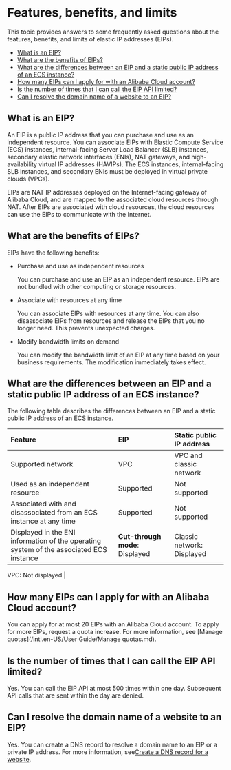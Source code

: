 # Features, benefits, and limits

This topic provides answers to some frequently asked questions about the features, benefits, and limits of elastic IP addresses \(EIPs\).

-   [What is an EIP?](#section_ml9_wcl_5n2)
-   [What are the benefits of EIPs?](#section_0n3_4vh_26p)
-   [What are the differences between an EIP and a static public IP address of an ECS instance?](#section_r2s_8pz_7kw)
-   [How many EIPs can I apply for with an Alibaba Cloud account?](#section_nco_5ln_zv6)
-   [Is the number of times that I can call the EIP API limited?](#section_182_8za_tum)
-   [Can I resolve the domain name of a website to an EIP?](#section_7un_t6d_cht)

## What is an EIP?

An EIP is a public IP address that you can purchase and use as an independent resource. You can associate EIPs with Elastic Compute Service \(ECS\) instances, internal-facing Server Load Balancer \(SLB\) instances, secondary elastic network interfaces \(ENIs\), NAT gateways, and high-availability virtual IP addresses \(HAVIPs\). The ECS instances, internal-facing SLB instances, and secondary ENIs must be deployed in virtual private clouds \(VPCs\).

EIPs are NAT IP addresses deployed on the Internet-facing gateway of Alibaba Cloud, and are mapped to the associated cloud resources through NAT. After EIPs are associated with cloud resources, the cloud resources can use the EIPs to communicate with the Internet.

## What are the benefits of EIPs?

EIPs have the following benefits:

-   Purchase and use as independent resources

    You can purchase and use an EIP as an independent resource. EIPs are not bundled with other computing or storage resources.

-   Associate with resources at any time

    You can associate EIPs with resources at any time. You can also disassociate EIPs from resources and release the EIPs that you no longer need. This prevents unexpected charges.

-   Modify bandwidth limits on demand

    You can modify the bandwidth limit of an EIP at any time based on your business requirements. The modification immediately takes effect.


## What are the differences between an EIP and a static public IP address of an ECS instance?

The following table describes the differences between an EIP and a static public IP address of an ECS instance.

|Feature|EIP|Static public IP address|
|:------|:--|:-----------------------|
|Supported network|VPC|VPC and classic network|
|Used as an independent resource|Supported|Not supported|
|Associated with and disassociated from an ECS instance at any time|Supported|Not supported|
|Displayed in the ENI information of the operating system of the associated ECS instance|**Cut-through mode**: Displayed|Classic network: Displayed

VPC: Not displayed |

## How many EIPs can I apply for with an Alibaba Cloud account?

You can apply for at most 20 EIPs with an Alibaba Cloud account. To apply for more EIPs, request a quota increase. For more information, see [Manage quotas](/intl.en-US/User Guide/Manage quotas.md).

## Is the number of times that I can call the EIP API limited?

Yes. You can call the EIP API at most 500 times within one day. Subsequent API calls that are sent within the day are denied.

## Can I resolve the domain name of a website to an EIP?

Yes. You can create a DNS record to resolve a domain name to an EIP or a private IP address. For more information, see[Create a DNS record for a website](https://www.alibabacloud.com/help/zh/doc-detail/106535.htm).

